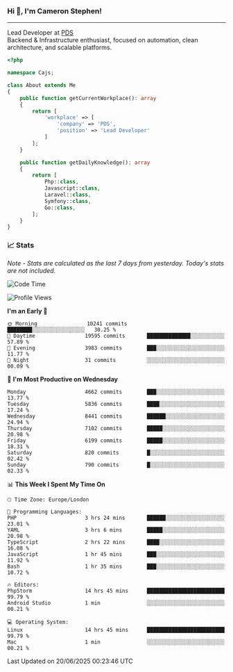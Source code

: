 ### Hi 👋, I'm Cameron Stephen!

---

Lead Developer at [PDS](https://prindatasolutions.co.uk)  
Backend & Infrastructure enthusiast, focused on automation, clean architecture, and scalable platforms.


```php
<?php

namespace Cajs;

class About extends Me
{
    public function getCurrentWorkplace(): array
    {
        return [
            'workplace' => [
                'company' => 'PDS',
                'position' => 'Lead Developer'
            ]
        ];
    }

    public function getDailyKnowledge(): array
    {
        return [
            Php::class,
            Javascript::class,
            Laravel::class,
            Symfony::class,
            Go::class,
        ];
    }
}
```

### 📈 Stats
<p><em>Note - Stats are calculated as the last 7 days from yesterday. Today's stats are not included.</em></p>


<!--START_SECTION:waka-->
![Code Time](http://img.shields.io/badge/Code%20Time-4%2C538%20hrs%2043%20mins-blue)

![Profile Views](http://img.shields.io/badge/Profile%20Views-0-blue)

**I'm an Early 🐤** 

```text
🌞 Morning                10241 commits       ████████░░░░░░░░░░░░░░░░░   30.25 % 
🌆 Daytime                19595 commits       ██████████████░░░░░░░░░░░   57.89 % 
🌃 Evening                3983 commits        ███░░░░░░░░░░░░░░░░░░░░░░   11.77 % 
🌙 Night                  31 commits          ░░░░░░░░░░░░░░░░░░░░░░░░░   00.09 % 
```
📅 **I'm Most Productive on Wednesday** 

```text
Monday                   4662 commits        ███░░░░░░░░░░░░░░░░░░░░░░   13.77 % 
Tuesday                  5836 commits        ████░░░░░░░░░░░░░░░░░░░░░   17.24 % 
Wednesday                8441 commits        ██████░░░░░░░░░░░░░░░░░░░   24.94 % 
Thursday                 7102 commits        █████░░░░░░░░░░░░░░░░░░░░   20.98 % 
Friday                   6199 commits        █████░░░░░░░░░░░░░░░░░░░░   18.31 % 
Saturday                 820 commits         █░░░░░░░░░░░░░░░░░░░░░░░░   02.42 % 
Sunday                   790 commits         █░░░░░░░░░░░░░░░░░░░░░░░░   02.33 % 
```


📊 **This Week I Spent My Time On** 

```text
🕑︎ Time Zone: Europe/London

💬 Programming Languages: 
PHP                      3 hrs 24 mins       ██████░░░░░░░░░░░░░░░░░░░   23.01 % 
YAML                     3 hrs 6 mins        █████░░░░░░░░░░░░░░░░░░░░   20.98 % 
TypeScript               2 hrs 22 mins       ████░░░░░░░░░░░░░░░░░░░░░   16.08 % 
JavaScript               1 hr 45 mins        ███░░░░░░░░░░░░░░░░░░░░░░   11.92 % 
Bash                     1 hr 35 mins        ███░░░░░░░░░░░░░░░░░░░░░░   10.72 % 

🔥 Editors: 
PhpStorm                 14 hrs 45 mins      █████████████████████████   99.79 % 
Android Studio           1 min               ░░░░░░░░░░░░░░░░░░░░░░░░░   00.21 % 

💻 Operating System: 
Linux                    14 hrs 45 mins      █████████████████████████   99.79 % 
Mac                      1 min               ░░░░░░░░░░░░░░░░░░░░░░░░░   00.21 % 
```


 Last Updated on 20/06/2025 00:23:46 UTC
<!--END_SECTION:waka-->
